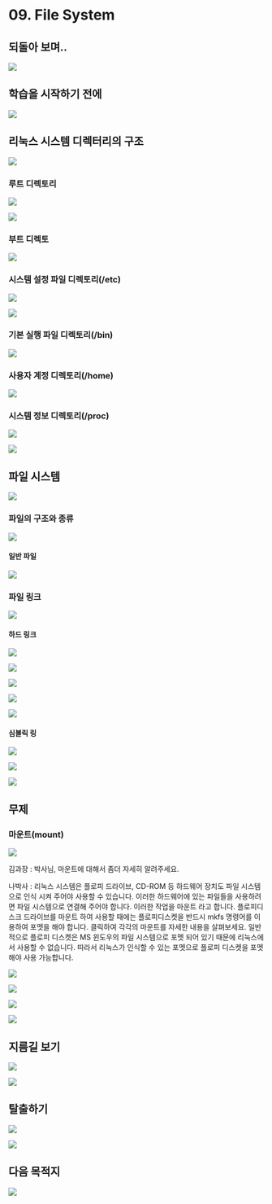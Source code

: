 # 09. File System

## 되돌아 보며.. 

![](../../../.gitbook/assets/image%20%28755%29.png)

## 학습을 시작하기 전에

![](../../../.gitbook/assets/image%20%28792%29.png)

## 리눅스 시스템 디렉터리의 구조

![](../../../.gitbook/assets/image%20%28775%29.png)

### 루트 디렉토리 

![](../../../.gitbook/assets/image%20%28742%29.png)

![](../../../.gitbook/assets/image%20%28766%29.png)

### 부트 디렉토

![](../../../.gitbook/assets/image%20%28793%29.png)

###  시스템 설정 파일 디렉토리\(/etc\)

![](../../../.gitbook/assets/image%20%28744%29.png)

![](../../../.gitbook/assets/image%20%28776%29.png)

###  기본 실행 파일 디렉토리\(/bin\)

![](../../../.gitbook/assets/image%20%28762%29.png)

### 사용자 계정 디렉토리\(/home\)

![](../../../.gitbook/assets/image%20%28790%29.png)

###  시스템 정보 디렉토리\(/proc\)

![](../../../.gitbook/assets/image%20%28803%29.png)

![](../../../.gitbook/assets/image%20%28768%29.png)

## 파일 시스템 

![](../../../.gitbook/assets/image%20%28778%29.png)

###  파일의 구조와 종류 

![](../../../.gitbook/assets/image%20%28772%29.png)

#### 일반 파일 

![](../../../.gitbook/assets/image%20%28796%29.png)

###  파일 링크 

![](../../../.gitbook/assets/image%20%28805%29.png)

#### 하드 링크 

![](../../../.gitbook/assets/image%20%28752%29.png)

![](../../../.gitbook/assets/image%20%28759%29.png)

![](../../../.gitbook/assets/image%20%28789%29.png)

![](../../../.gitbook/assets/image%20%28761%29.png)

![](../../../.gitbook/assets/image%20%28780%29.png)

####  심볼릭 링

![](../../../.gitbook/assets/image%20%28785%29.png)

![](../../../.gitbook/assets/image%20%28794%29.png)

![](../../../.gitbook/assets/image%20%28799%29.png)

## 무제 

###  마운트\(mount\)

![](../../../.gitbook/assets/image%20%28771%29.png)

김과장 : 박사님, 마운트에 대해서 좀더 자세히 알려주세요. 

나박사 : 리눅스 시스템은 플로피 드라이브, CD-ROM 등 하드웨어 장치도 파일 시스템으로 인식 시켜 주어야 사용할 수 있습니다. 이러한 하드웨어에 있는 파일들을 사용하려면 파일 시스템으로 연결해 주어야 합니다. 이러한 작업을 마운트 라고 합니다. 플로피디스크 드라이브를 마운트 하여 사용할 때에는 플로피디스켓을 반드시 mkfs 명령어를 이용하여 포멧을 해야 합니다. 클릭하여 각각의 마운트를 자세한 내용을 살펴보세요. 일반적으로 플로피 디스켓은 MS 윈도우의 파일 시스템으로 포멧 되어 있기 때문에 리눅스에서 사용할 수 없습니다. 따라서 리눅스가 인식할 수 있는 포멧으로 플로피 디스켓을 포멧해야 사용 가능합니다.

![](../../../.gitbook/assets/image%20%28741%29.png)

![](../../../.gitbook/assets/image%20%28779%29.png)

![](../../../.gitbook/assets/image%20%28783%29.png)

![](../../../.gitbook/assets/image%20%28747%29.png)

## 지름길 보기 

![](../../../.gitbook/assets/image%20%28757%29.png)

![](../../../.gitbook/assets/image%20%28763%29.png)

## 탈출하기 

![](../../../.gitbook/assets/image%20%28750%29.png)

![](../../../.gitbook/assets/image%20%28802%29.png)



## 다음 목적지

![](../../../.gitbook/assets/image%20%28777%29.png)


